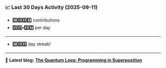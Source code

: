 <!--START_STATS-->
### 📈 Last 30 Days Activity (2025-09-11)  
- **1️⃣0️⃣3️⃣1️⃣** contributions  
- **3️⃣4️⃣•3️⃣7️⃣** per day
---
- **1️⃣0️⃣3️⃣** day streak!
---
📝 **Latest blog:** [**The Quantum Loop: Programming in Superposition**](https://andriak.com/blog/quantum-loop)
<!--END_STATS-->
